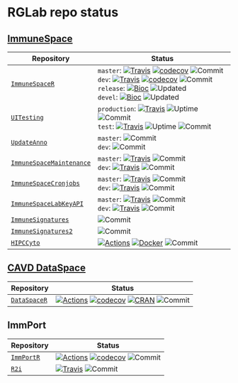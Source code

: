 # RGLab repo status

## [ImmuneSpace](https://immunespace.org/)

| Repository | Status |
| ---- | ------ |
| [`ImmuneSpaceR`](https://github.com/RGLab/ImmuneSpaceR) | `master`: [![Travis](https://travis-ci.org/RGLab/ImmuneSpaceR.svg?branch=master)](https://travis-ci.org/RGLab/ImmuneSpaceR) [![codecov](https://codecov.io/gh/RGLab/ImmuneSpaceR/branch/master/graph/badge.svg)](https://codecov.io/gh/RGLab/ImmuneSpaceR/branch/master) ![Commit](https://img.shields.io/github/last-commit/RGLab/ImmuneSpaceR/master)<br>`dev`: [![Travis](https://travis-ci.org/RGLab/ImmuneSpaceR.svg?branch=dev)](https://travis-ci.org/RGLab/ImmuneSpaceR) [![codecov](https://codecov.io/gh/RGLab/ImmuneSpaceR/branch/dev/graph/badge.svg)](https://codecov.io/gh/RGLab/ImmuneSpaceR/branch/dev) ![Commit](https://img.shields.io/github/last-commit/RGLab/ImmuneSpaceR/dev)<br>`release`: [![Bioc](http://www.bioconductor.org/shields/build/release/bioc/ImmuneSpaceR.svg)](https://bioconductor.org/checkResults/release/bioc-LATEST/ImmuneSpaceR) ![Updated](https://bioconductor.org/shields/lastcommit/release/bioc/ImmuneSpaceR.svg) <br>`devel`: [![Bioc](http://www.bioconductor.org/shields/build/devel/bioc/ImmuneSpaceR.svg)](https://bioconductor.org/checkResults/devel/bioc-LATEST/ImmuneSpaceR) ![Updated](https://bioconductor.org/shields/lastcommit/devel/bioc/ImmuneSpaceR.svg) |
| [`UITesting`](https://github.com/RGLab/UITesting) | `production`: [![Travis](https://travis-ci.org/RGLab/UITesting.svg?branch=master)](https://travis-ci.org/RGLab/UITesting) ![Uptime](https://img.shields.io/uptimerobot/status/m777059647-11e17c1ae988b2310ead19df) ![Commit](https://img.shields.io/github/last-commit/RGLab/UITesting/master)<br>`test`: [![Travis](https://travis-ci.org/RGLab/UITesting.svg?branch=dev)](https://travis-ci.org/RGLab/UITesting) ![Uptime](https://img.shields.io/uptimerobot/status/m777059648-609496c1c4c8d47df14b58a2) ![Commit](https://img.shields.io/github/last-commit/RGLab/UITesting/dev) |
| [`UpdateAnno`](https://github.com/RGLab/UpdateAnno) | `master`: ![Commit](https://img.shields.io/github/last-commit/RGLab/UpdateAnno/master)<br>`dev`: ![Commit](https://img.shields.io/github/last-commit/RGLab/UpdateAnno/dev) |
| [`ImmuneSpaceMaintenance`](https://github.com/RGLab/ImmuneSpaceMaintenance) | `master`: [![Travis](https://travis-ci.org/RGLab/ImmuneSpaceMaintenance.svg?branch=master)](https://travis-ci.org/RGLab/ImmuneSpaceMaintenance) ![Commit](https://img.shields.io/github/last-commit/RGLab/ImmuneSpaceMaintenance/master)<br>`dev`: [![Travis](https://travis-ci.org/RGLab/ImmuneSpaceMaintenance.svg?branch=dev)](https://travis-ci.org/RGLab/ImmuneSpaceMaintenance) ![Commit](https://img.shields.io/github/last-commit/RGLab/ImmuneSpaceMaintenance/dev) |
| [`ImmuneSpaceCronjobs`](https://github.com/RGLab/ImmuneSpaceCronjobs) | `master`: [![Travis](https://travis-ci.org/RGLab/ImmuneSpaceCronjobs.svg?branch=master)](https://travis-ci.org/RGLab/ImmuneSpaceCronjobs) ![Commit](https://img.shields.io/github/last-commit/RGLab/ImmuneSpaceCronjobs/master)<br>`dev`: [![Travis](https://travis-ci.org/RGLab/ImmuneSpaceCronjobs.svg?branch=dev)](https://travis-ci.org/RGLab/ImmuneSpaceCronjobs) ![Commit](https://img.shields.io/github/last-commit/RGLab/ImmuneSpaceCronjobs/dev) |
| [`ImmuneSpaceLabKeyAPI`](https://github.com/RGLab/ImmuneSpaceLabKeyAPI) | `master`: [![Travis](https://travis-ci.org/RGLab/ImmuneSpaceLabKeyAPI.svg?branch=master)](https://travis-ci.org/RGLab/ImmuneSpaceLabKeyAPI) ![Commit](https://img.shields.io/github/last-commit/RGLab/ImmuneSpaceLabKeyAPI/master)<br>`dev`: [![Travis](https://travis-ci.org/RGLab/ImmuneSpaceLabKeyAPI.svg?branch=dev)](https://travis-ci.org/RGLab/ImmuneSpaceLabKeyAPI) ![Commit](https://img.shields.io/github/last-commit/RGLab/ImmuneSpaceLabKeyAPI/dev) |
| [`ImmuneSignatures`](https://github.com/RGLab/ImmuneSignatures) | ![Commit](https://img.shields.io/github/last-commit/RGLab/ImmuneSignatures) |
| [`ImmuneSignatures2`](https://github.com/RGLab/ImmuneSignatures2) | ![Commit](https://img.shields.io/github/last-commit/RGLab/ImmuneSignatures2) |
| [`HIPCCyto`](https://github.com/RGLab/HIPCCyto) | [![Actions](https://github.com/RGLab/HIPCCyto/workflows/R-CMD-check/badge.svg)](https://github.com/RGLab/HIPCCyto/actions) [![Docker](https://img.shields.io/docker/cloud/build/rglab/hipccyto.svg)](https://hub.docker.com/r/rglab/hipccyto) ![Commit](https://img.shields.io/github/last-commit/rglab/hipccyto) |


## [CAVD DataSpace](https://dataspace.cavd.org/)

| Repository | Status |
| ---- | ------ |
| [`DataSpaceR`](https://github.com/ropensci/DataSpaceR) | [![Actions](https://github.com/ropensci/DataSpaceR/workflows/R-CMD-check/badge.svg)](https://github.com/ropensci/DataSpaceR/actions) [![codecov](https://codecov.io/gh/ropensci/DataSpaceR/branch/master/graph/badge.svg)](https://codecov.io/gh/ropensci/DataSpaceR/branch/master) [![CRAN](https://cranchecks.info/badges/worst/DataSpaceR)](https://cran.r-project.org/web/checks/check_results_DataSpaceR.html) ![Commit](https://img.shields.io/github/last-commit/ropensci/DataSpaceR) |


## ImmPort

| Repository | Status |
| ---- | ------ |
| [`ImmPortR`]() | [![Actions](https://github.com/RGLab/ImmPortR/workflows/R-CMD-check/badge.svg)](https://github.com/RGLab/ImmPortR/actions) [![codecov](https://codecov.io/gh/RGLab/ImmPortR/branch/master/graph/badge.svg)](https://codecov.io/github/RGLab/ImmPortR?branch=master) ![Commit](https://img.shields.io/github/last-commit/RGLab/ImmPortR) |
| [`R2i`](https://github.com/RGLab/R2i) | [![Travis](https://travis-ci.org/RGLab/R2i.svg?branch=master)](https://travis-ci.org/RGLab/R2i) ![Commit](https://img.shields.io/github/last-commit/RGLab/R2i) |


